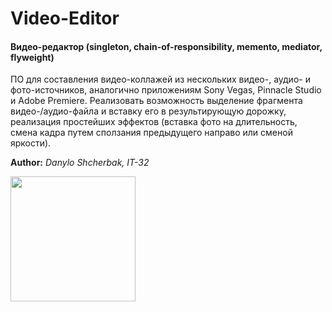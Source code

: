 # Video-Editor

#### Видео-редактор (singleton, chain-of-responsibility, memento, mediator, flyweight)  
ПО для составления видео-коллажей из нескольких видео-, аудио- и фото-источников, аналогично приложениям Sony Vegas, Pinnacle Studio и Adobe Premiere. Реализовать возможность выделение фрагмента видео-/аудио-файла и вставку его в результирующую дорожку, реализация простейших эффектов (вставка фото на длительность, смена кадра путем сползания предыдущего направо или сменой яркости).

**Author:** *Danylo Shcherbak, IT-32*

[<image src="https://ci.appveyor.com/api/projects/status/jkaqbv629nlwjk49?retina=true" width="200">](https://ci.appveyor.com/project/GitUser0001/video-editor)
